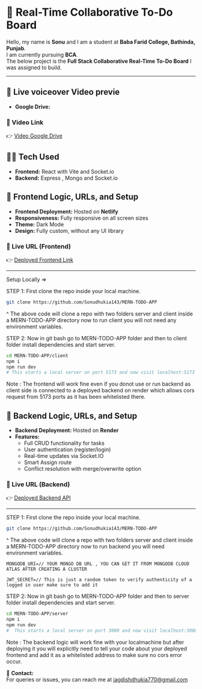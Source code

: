 # 📌 Real-Time Collaborative To-Do Board


Hello, my name is **Sonu** and I am a student at **Baba Farid College, Bathinda, Punjab**.  
I am currently pursuing **BCA**.  
The below project is the **Full Stack Collaborative Real-Time To-Do Board** I was assigned to build.

---

## 🎥 Live voiceover Video previe
- **Google Drive:** 
### 🔗 Video Link
👉 [Video Google Drive](https://dotasker.netlify.addurlshere)


##  👩‍💻 Tech Used
- **Frontend:** React with Vite and Socket.io
- **Backend:** Express , Mongo and Socket.io

## 🚀 Frontend Logic, URLs, and Setup
- **Frontend Deployment:** Hosted on **Netlify**  
- **Responsiveness:** Fully responsive on all screen sizes  
- **Theme:** Dark Mode  
- **Design:** Fully custom, without any UI library  

### 🔗 Live URL (Frontend)  
👉 [Deployed Frontend Link](https://dotasker.netlify.app)

---

Setup Locally => 

STEP 1:
First clone the repo inside your local machine.

```bash
git clone https://github.com/Sonudhukia143/MERN-TODO-APP
```

^ The above code will clone a repo with two folders server and client inside a MERN-TODO-APP directory now to run client you will not need any environment variables.

STEP 2:
Now in git bash go to MERN-TODO-APP folder and then to client folder install dependencies and start server.

```bash
cd MERN-TODO-APP/client
npm i
npm run dev 
# This starts a local server on port 5173 and now visit localhost:5173 in your browser.
```

Note : The frontend will work fine even if you donot use or run backend as client side is connected to a deployed backend on render which allows cors request from 5173 ports as it has been whitelisted there.


## 🧠 Backend Logic, URLs, and Setup

- **Backend Deployment:** Hosted on **Render**  
- **Features:**  
  - Full CRUD functionality for tasks  
  - User authentication (register/login)  
  - Real-time updates via Socket.IO  
  - Smart Assign route  
  - Conflict resolution with merge/overwrite option

### 🔗 Live URL (Backend)  
👉 [Deployed Backend API](https://to-do-task-manager.onrender.com)

---

STEP 1:
First clone the repo inside your local machine.

```bash
git clone https://github.com/Sonudhukia143/MERN-TODO-APP
```

^ The above code will clone a repo with two folders server and client inside a MERN-TODO-APP directory now to run backend you will need environment variables.

```env
MONGODB_URI=// YOUR MONGO DB URL , YOU CAN GET IT FROM MONGODB CLOUD ATLAS AFTER CREATING A CLUSTER

JWT_SECRET=// This is just a random token to verify authenticity of a logged in user make sure to add it 
```

STEP 2:
Now in git bash go to MERN-TODO-APP folder and then to server folder install dependencies and start server.

```bash
cd MERN-TODO-APP/server
npm i
npm run dev
#  This starts a local server on port 3000 and now visit localhost:3000/api/test in your browser to check if backend is working properly also see realted logs for mongoDB connection inside the git bash folder.
```

Note : The backend logic will work fine with your localmachine but after deploying it you will explicitly need to tell your code about your deployed frontend and add it as a whitelisted address to make sure no cors error occur.


📧 **Contact:**  
For queries or issues, you can reach me at [jagdishdhukia770@gmail.com](mailto:jagdishdhukia770@gmail.com)